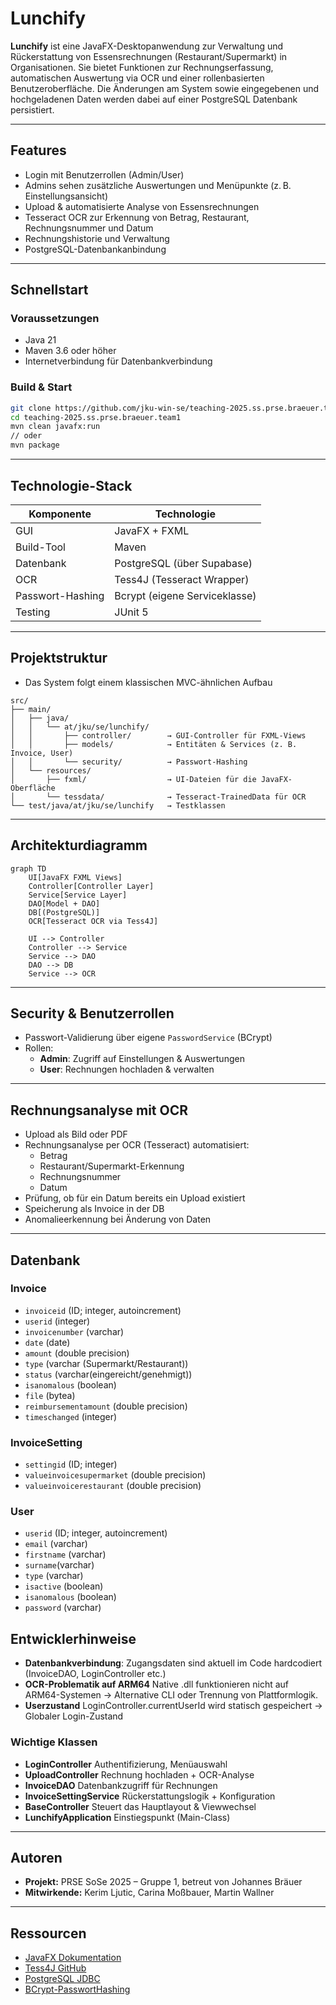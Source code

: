 # Lunchify

**Lunchify** ist eine JavaFX-Desktopanwendung zur Verwaltung und Rückerstattung von Essensrechnungen (Restaurant/Supermarkt) in Organisationen. Sie bietet Funktionen zur Rechnungserfassung, automatischen Auswertung via OCR und einer rollenbasierten Benutzeroberfläche. Die Änderungen am System sowie eingegebenen und hochgeladenen Daten werden dabei auf einer PostgreSQL Datenbank persistiert.

---

## Features

- Login mit Benutzerrollen (Admin/User)
- Admins sehen zusätzliche Auswertungen und Menüpunkte (z. B. Einstellungsansicht)
- Upload & automatisierte Analyse von Essensrechnungen
- Tesseract OCR zur Erkennung von Betrag, Restaurant, Rechnungsnummer und Datum
- Rechnungshistorie und Verwaltung
- PostgreSQL-Datenbankanbindung

---

## Schnellstart

### Voraussetzungen
- Java 21
- Maven 3.6 oder höher
- Internetverbindung für Datenbankverbindung

### Build & Start
```bash
git clone https://github.com/jku-win-se/teaching-2025.ss.prse.braeuer.team1.git
cd teaching-2025.ss.prse.braeuer.team1
mvn clean javafx:run
// oder
mvn package
```

---

## Technologie-Stack

| Komponente       | Technologie                     |
|------------------|---------------------------------|
| GUI              | JavaFX + FXML                   |
| Build-Tool       | Maven                           |
| Datenbank        | PostgreSQL (über Supabase)      |
| OCR              | Tess4J (Tesseract Wrapper)      |
| Passwort-Hashing | Bcrypt (eigene Serviceklasse)   |
| Testing          | JUnit 5                         |

---


## Projektstruktur

- Das System folgt einem klassischen MVC-ähnlichen Aufbau
```
src/
├── main/
│   ├── java/
│   │   └── at/jku/se/lunchify/
│   │       ├── controller/        → GUI-Controller für FXML-Views
│   │       ├── models/            → Entitäten & Services (z. B. Invoice, User)
│   │       └── security/          → Passwort-Hashing
│   └── resources/
│       ├── fxml/                  → UI-Dateien für die JavaFX-Oberfläche
│       └── tessdata/              → Tesseract-TrainedData für OCR
└── test/java/at/jku/se/lunchify   → Testklassen 
```


---

## Architekturdiagramm

```mermaid
graph TD
    UI[JavaFX FXML Views]
    Controller[Controller Layer]
    Service[Service Layer]
    DAO[Model + DAO]
    DB[(PostgreSQL)]
    OCR[Tesseract OCR via Tess4J]

    UI --> Controller
    Controller --> Service
    Service --> DAO
    DAO --> DB
    Service --> OCR
```

---

## Security & Benutzerrollen

- Passwort-Validierung über eigene `PasswordService` (BCrypt)
- Rollen:
  - **Admin**: Zugriff auf Einstellungen & Auswertungen
  - **User**: Rechnungen hochladen & verwalten

---

## Rechnungsanalyse mit OCR

- Upload als Bild oder PDF
- Rechnungsanalyse per OCR (Tesseract) automatisiert:
  - Betrag
  - Restaurant/Supermarkt-Erkennung
  - Rechnungsnummer
  - Datum
- Prüfung, ob für ein Datum bereits ein Upload existiert
- Speicherung als Invoice in der DB
- Anomalieerkennung bei Änderung von Daten

---

## Datenbank

### Invoice
- `invoiceid` (ID; integer, autoincrement)
- `userid`  (integer)
- `invoicenumber` (varchar)
- `date` (date)
- `amount` (double precision)
- `type` (varchar (Supermarkt/Restaurant))
- `status` (varchar(eingereicht/genehmigt))
- `isanomalous` (boolean)
- `file` (bytea)
- `reimbursementamount` (double precision)
- `timeschanged` (integer)

### InvoiceSetting
- `settingid` (ID; integer)
- `valueinvoicesupermarket` (double precision)
- `valueinvoicerestaurant` (double precision)

### User
- `userid` (ID; integer, autoincrement)
- `email` (varchar)
- `firstname` (varchar)
- `surname`(varchar)
- `type` (varchar)
- `isactive` (boolean)
- `isanomalous` (boolean)
- `password` (varchar)


## Entwicklerhinweise

- **Datenbankverbindung**: Zugangsdaten sind aktuell im Code hardcodiert (InvoiceDAO, LoginController etc.)
- **OCR-Problematik auf ARM64** Native .dll funktionieren nicht auf ARM64-Systemen → Alternative CLI oder Trennung von Plattformlogik.
- **Userzustand** LoginController.currentUserId wird statisch gespeichert → Globaler Login-Zustand

### Wichtige Klassen
- **LoginController**	Authentifizierung, Menüauswahl
- **UploadController**	Rechnung hochladen + OCR-Analyse
- **InvoiceDAO**	Datenbankzugriff für Rechnungen
- **InvoiceSettingService**	Rückerstattungslogik + Konfiguration
- **BaseController**	Steuert das Hauptlayout & Viewwechsel
- **LunchifyApplication**	Einstiegspunkt (Main-Class)
---

## Autoren

- **Projekt:** PRSE SoSe 2025 – Gruppe 1, betreut von Johannes Bräuer
- **Mitwirkende:** Kerim Ljutic, Carina Moßbauer, Martin Wallner

---

## Ressourcen

- [JavaFX Dokumentation](https://openjfx.io/)
- [Tess4J GitHub](https://github.com/nguyenq/tess4j)
- [PostgreSQL JDBC](https://jdbc.postgresql.org/)
- [BCrypt-PasswortHashing](https://dev.to/kailashnirmal/understanding-bcrypt-the-secure-way-to-hash-passwords-aj5)